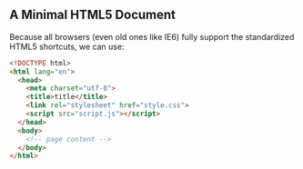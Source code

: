## A Minimal HTML5 Document
Because all browsers (even old ones like IE6) fully support the standardized HTML5 shortcuts, we can use:
```html
<!DOCTYPE html>
<html lang="en">
  <head>
    <meta charset="utf-8">
    <title>title</title>
    <link rel="stylesheet" href="style.css">
    <script src="script.js"></script>
  </head>
  <body>
    <!-- page content -->
  </body>
</html>
```
